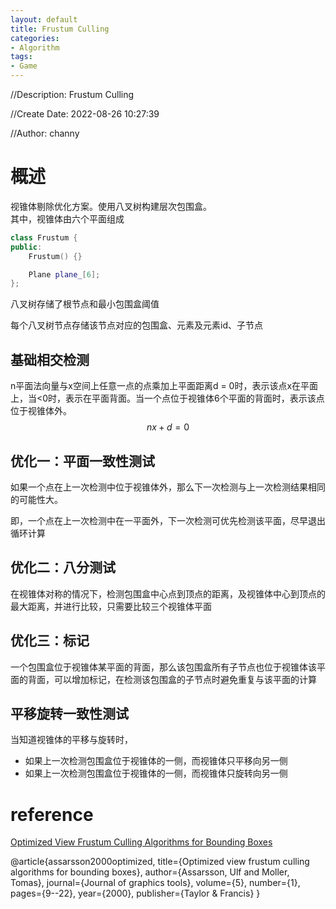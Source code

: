 ```yaml
---
layout: default
title: Frustum Culling
categories:
- Algorithm
tags:
- Game
---
```

//Description: Frustum Culling

//Create Date: 2022-08-26 10:27:39

//Author: channy

# 概述  
视锥体剔除优化方案。使用八叉树构建层次包围盒。  
其中，视锥体由六个平面组成
```c++
class Frustum {
public:
    Frustum() {}

    Plane plane_[6];
};
```
八叉树存储了根节点和最小包围盒阈值

每个八叉树节点存储该节点对应的包围盒、元素及元素id、子节点

## 基础相交检测
n平面法向量与x空间上任意一点的点乘加上平面距离d = 0时，表示该点x在平面上，当<0时，表示在平面背面。当一个点位于视锥体6个平面的背面时，表示该点位于视锥体外。
$$ n x + d = 0 $$

## 优化一：平面一致性测试
如果一个点在上一次检测中位于视锥体外，那么下一次检测与上一次检测结果相同的可能性大。

即，一个点在上一次检测中在一平面外，下一次检测可优先检测该平面，尽早退出循环计算

## 优化二：八分测试
在视锥体对称的情况下，检测包围盒中心点到顶点的距离，及视锥体中心到顶点的最大距离，并进行比较，只需要比较三个视锥体平面

## 优化三：标记
一个包围盒位于视锥体某平面的背面，那么该包围盒所有子节点也位于视锥体该平面的背面，可以增加标记，在检测该包围盒的子节点时避免重复与该平面的计算

## 平移旋转一致性测试
当知道视锥体的平移与旋转时，
* 如果上一次检测包围盒位于视锥体的一侧，而视锥体只平移向另一侧
* 如果上一次检测包围盒位于视锥体的一侧，而视锥体只旋转向另一侧

# reference  
[Optimized View Frustum Culling Algorithms for Bounding Boxes](https://www.tandfonline.com/doi/abs/10.1080/10867651.2000.10487517)

@article{assarsson2000optimized,
  title={Optimized view frustum culling algorithms for bounding boxes},
  author={Assarsson, Ulf and Moller, Tomas},
  journal={Journal of graphics tools},
  volume={5},
  number={1},
  pages={9--22},
  year={2000},
  publisher={Taylor \& Francis}
}
